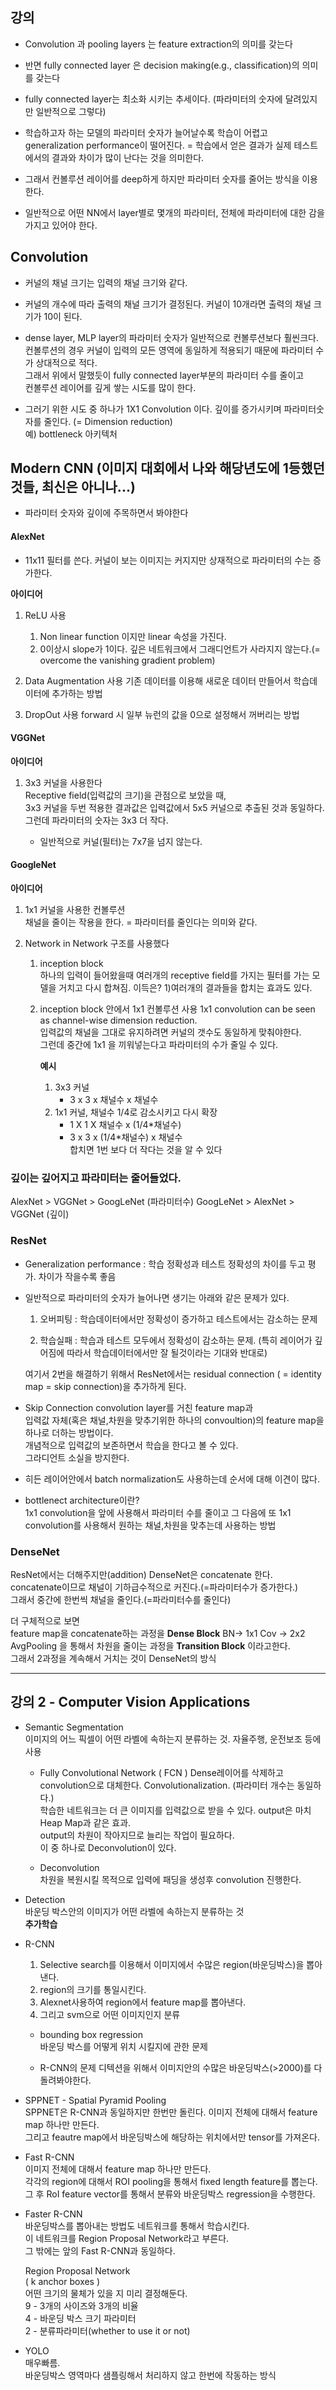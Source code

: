 ## 강의

* Convolution 과 pooling layers 는 feature extraction의 의미를 갖는다

* 반면 fully connected layer 은 decision making(e.g., classification)의 의미를 갖는다

* fully connected layer는 최소화 시키는 추세이다.  (파라미터의 숫자에 달려있지만 일반적으로 그렇다)  

* 학습하고자 하는 모델의 파라미터 숫자가 늘어날수록 학습이 어렵고 generalization performance이 떨어진다. 
  = 학습에서 얻은 결과가 실제 테스트에서의 결과와 차이가 많이 난다는 것을 의미한다.

* 그래서 컨볼루션 레이어를 deep하게 하지만 파라미터 숫자를 줄어는 방식을 이용한다.  
  
* 일반적으로 어떤 NN에서 layer별로 몇개의 파라미터, 전체에 파라미터에 대한 감을 가지고 있어야 한다.

## Convolution

* 커널의 채널 크기는 입력의 채널 크기와 같다.

* 커널의 개수에 따라 출력의 채널 크기가 결정된다.
  커널이 10개라면 출력의 채널 크기가 10이 된다.

* dense layer, MLP layer의 파라미터 숫자가 일반적으로 컨볼루션보다 훨씬크다.  
  컨볼루션의 경우 커널이 입력의 모든 영역에 동일하게 적용되기 때문에 파라미터 수가 상대적으로 적다.   
  그래서 위에서 말했듯이 fully connected layer부분의 파라미터 수를 줄이고   
  컨볼루션 레이어를 깊게 쌓는 시도를 많이 한다.  

* 그러기 위한 시도 중 하나가 1X1 Convolution 이다. 
  깊이를 증가시키며 파라미터숫자를 줄인다. (= Dimension reduction)  
  예) bottleneck 아키텍처

## Modern CNN (이미지 대회에서 나와 해당년도에 1등했던 것들, 최신은 아니나...)

* 파라미터 숫자와 깊이에 주목하면서 봐야한다

#### AlexNet

* 11x11 필터를 쓴다. 커널이 보는 이미지는 커지지만 상재적으로 파라미터의 수는 증가한다.

**아이디어**
1. ReLU 사용 
    1. Non linear function 이지만 linear 속성을 가진다.  
    2. 0이상시 slope가 1이다. 깊은 네트워크에서 그래디언트가 사라지지 않는다.(= overcome the vanishing gradient problem)
  
2. Data Augmentation 사용
    기존 데이터를 이용해 새로운 데이터 만들어서 학습데이터에 추가하는 방법

3. DropOut 사용
    forward 시 일부 뉴런의 값을 0으로 설정해서 꺼버리는 방법

#### VGGNet

**아이디어**
1. 3x3 커널을 사용한다  
    Receptive field(입력값의 크기)을 관점으로 보았을 때,  
    3x3 커널을 두번 적용한 결과값은 입력값에서 5x5 커널으로 추출된 것과 동일하다.
    그런데 파라미터의 숫자는 3x3 더 작다.
    
    * 일반적으로 커널(필터)는 7x7을 넘지 않는다.
 
#### GoogleNet

**아이디어**
1. 1x1 커널을 사용한 컨볼루션  
  채널을 줄이는 작용을 한다. = 파라미터를 줄인다는 의미와 같다.  
  
2. Network in Network 구조를 사용했다  
   1. inception block  
      하나의 입력이 들어왔을때 여러개의 receptive field를 가지는 필터를 가는 모델을 거치고 다시 합쳐짐. 
      이득은?
      1)여러개의 결과들을 합치는 효과도 있다.

   2. inception block 안에서 1x1 컨볼루션 사용
      1x1 convolution can be seen as channel-wise dimension reduction.  
      입력값의 채널을 그대로 유지하려면 커널의 갯수도 동일하게 맞춰야한다.  
      그런데 중간에 1x1 을 끼워넣는다고 파라미터의 수가 줄일 수 있다.  
      
      **예시**  
        1. 3x3 커널   
           * 3 x 3 x 채널수 x 채널수   
        2. 1x1 커널, 채널수 1/4로 감소시키고 다시 확장
            * 1 X 1 X 채널수 x (1/4\*채널수)    
            * 3 x 3 x (1/4\*채널수) x 채널수   
            합치면 1번 보다 더 작다는 것을 알 수 있다
            
### 깊이는 깊어지고 파라미터는 줄어들었다.
AlexNet > VGGNet > GoogLeNet (파라미터수)
GoogLeNet > AlexNet > VGGNet (깊이)

        
### ResNet
   
* Generalization performance : 학습 정확성과 테스트 정확성의 차이를 두고 평가. 차이가 작을수록 좋음  

* 일반적으로 파라미터의 숫자가 늘어나면 생기는 아래와 같은 문제가 있다.

  1) 오버피팅 : 학습데이터에서만 정확성이 증가하고 테스트에서는 감소하는 문제

  2) 학습실패 : 학습과 테스트 모두에서 정확성이 감소하는 문제. (특히 레이어가 깊어짐에 따라서 학습데이터에서만 잘 될것이라는 기대와 반대로)

  여기서 2번을 해결하기 위해서 ResNet에서는 residual connection ( = identity map = skip connection)을 추가하게 된다.
      
* Skip Connection
  convolution layer를 거친 feature map과  
  입력값 자체(혹은 채널,차원을 맞추기위한 하나의 convoultion)의 feature map을 하나로 더하는 방법이다.  
  개념적으로 입력값의 보존하면서 학습을 한다고 볼 수 있다.   
  그라디언트 소실을 방지한다.   

* 히든 레이어안에서 batch normalization도 사용하는데 순서에 대해 이견이 많다.  

* bottlenect architecture이란?  
  1x1 convolution을 앞에 사용해서 파라미터 수를 줄이고
  그 다음에 또 1x1 convolution를 사용해서 원하는 채널,차원을 맞추는데 사용하는 방법

### DenseNet
ResNet에서는 더해주지만(addition) DenseNet은 concatenate 한다.  
concatenate이므로 채널이 기하급수적으로 커진다.(=파라미터수가 증가한다.)  
그래서 중간에 한번씩 채널을 줄인다.(=파라미터수를 줄인다)  

더 구체적으로 보면  
feature map을 concatenate하는 과정을 **Dense Block**
BN-> 1x1 Cov -> 2x2 AvgPooling 을 통해서 차원을 줄이는 과정을 **Transition Block** 이라고한다.  
그래서 2과정을 계속해서 거치는 것이 DenseNet의 방식  

--- 

## 강의 2 - Computer Vision Applications

* Semantic Segmentation  
  이미지의 어느 픽셀이 어떤 라벨에 속하는지 분류하는 것. 자율주행, 운전보조 등에 사용  
  
  * Fully Convolutional Network ( FCN )
  Dense레이어를 삭제하고 convolution으로 대체한다. Convolutionalization. (파라미터 개수는 동일하다.)  
  학습한 네트워크는 더 큰 이미지를 입력값으로 받을 수 있다. output은 마치 Heap Map과 같은 효과.  
  output의 차원이 작아지므로 늘리는 작업이 필요하다.  
  이 중 하나로 Deconvolution이 있다.
  
  * Deconvolution   
  차원을 복원시킬 목적으로 입력에 패딩을 생성후 convolution 진행한다.
  
  
* Detection   
  바운딩 박스안의 이미지가 어떤 라벨에 속하는지 분류하는 것  
  **추가학습**

* R-CNN
  1. Selective search를 이용해서 이미지에서 수많은 region(바운딩박스)을 뽑아낸다.   
  2. region의 크기를 통일시킨다.   
  3. Alexnet사용하여 region에서 feature map를 뽑아낸다.  
  4. 그리고 svm으로 어떤 이미지인지 분류  
  
  * bounding box regression  
    바운딩 박스를 어떻게 위치 시킬지에 관한 문제
  
  * R-CNN의 문제
    디텍션을 위해서 이미지안의 수많은 바운딩박스(>2000)를 다 돌려봐야한다.

* SPPNET - Spatial Pyramid Pooling   
  SPPNET은 R-CNN과 동일하지만 한번만 돌린다.
  이미지 전체에 대해서 feature map 하나만 만든다.   
  그리고 feautre map에서 바운딩박스에 해당하는 위치에서만 tensor를 가져온다.  

* Fast R-CNN   
  이미지 전체에 대해서 feature map 하나만 만든다.  
  각각의 region에 대해서 ROI pooling을 통해서 fixed length feature를 뽑는다.   
  그 후 RoI feature vector를 통해서 분류와 바운딩박스 regression을 수행한다.   

* Faster R-CNN   
  바운딩박스를 뽑아내는 방법도 네트워크를 통해서 학습시킨다.   
  이 네트워크를 Region Proposal Network라고 부른다.   
  그 밖에는 앞의 Fast R-CNN과 동일하다.  
  
  Region Proposal Network   
  ( k anchor boxes )   
  어떤 크기의 물체가 있을 지 미리 결정해둔다.  
  9 - 3개의 사이즈와 3개의 비율  
  4 - 바운딩 박스 크기 파라미터  
  2 - 분류파라미터(whether to use it or not)  

* YOLO   
매우빠름.   
바운딩박스 영역마다 샘플링해서 처리하지 않고 한번에 작동하는 방식  
